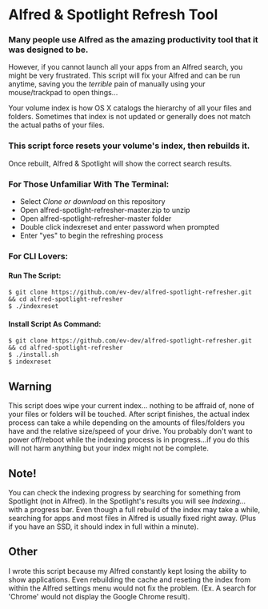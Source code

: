 # Alfred & Spotlight Refresh Tool

### Many people use Alfred as the amazing productivity tool that it was designed to be. 
However, if you cannot launch all your apps from an Alfred search, you might be very frustrated. 
This script will fix your Alfred and can be run anytime, saving you the *terrible* pain of manually using your mouse/trackpad to open things...

Your volume index is how OS X catalogs the hierarchy of all your files and folders. Sometimes that index is not updated or generally does not match the actual paths of your files.

### This script force resets your volume's index, then rebuilds it.
Once rebuilt, Alfred & Spotlight will show the correct search results.

### For Those Unfamiliar With The Terminal:
* Select *Clone or download* on this repository
* Open alfred-spotlight-refresher-master.zip to unzip
* Open alfred-spotlight-refresher-master folder
* Double click indexreset and enter password when prompted
* Enter "yes" to begin the refreshing process

### For CLI Lovers:
#### Run The Script:
```
$ git clone https://github.com/ev-dev/alfred-spotlight-refresher.git && cd alfred-spotlight-refresher
$ ./indexreset
```
#### Install Script As Command:
```
$ git clone https://github.com/ev-dev/alfred-spotlight-refresher.git && cd alfred-spotlight-refresher
$ ./install.sh
$ indexreset
```

## Warning
This script does wipe your current index... nothing to be affraid of, none of your files or folders will be touched.
After script finishes, the actual index process can take a while depending on the amounts of files/folders you have and the relative size/speed of your drive.
You probably don't want to power off/reboot while the indexing process is in progress...if you do this will not harm anything but your index might not be complete.

## Note!
You can check the indexing progress by searching for something from Spotlight (not in Alfred). In the Spotlight's results you will see *Indexing...* with a progress bar.
Even though a full rebuild of the index may take a while, searching for apps and most files in Alfred is usually fixed right away. (Plus if you have an SSD, it should index in full within a minute).

## Other
I wrote this script because my Alfred constantly kept losing the ability to show applications. Even rebuilding the cache and reseting the index from within the Alfred settings menu would not fix the problem. (Ex. A search for 'Chrome' would not display the Google Chrome result).
